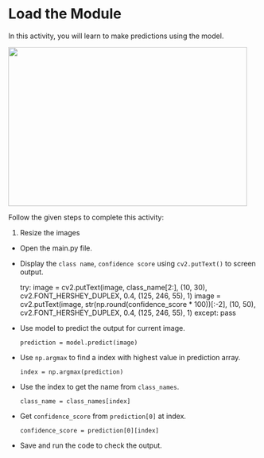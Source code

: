 Load the Module
================

In this activity, you will learn to make predictions using the model.

<img src= "https://s3.amazonaws.com/media-p.slid.es/uploads/1525749/images/10563421/explore-color.gif" width = "480" height = "320">

Follow the given steps to complete this activity:

1. Resize the images

* Open the main.py file.    

*  Display the `class name`, `confidence score` using  `cv2.putText()` to screen output.

    try:
        image = cv2.putText(image, class_name[2:], (10, 30), cv2.FONT_HERSHEY_DUPLEX, 0.4, (125, 246, 55), 1)
        image = cv2.putText(image, str(np.round(confidence_score * 100))[:-2], (10, 50), cv2.FONT_HERSHEY_DUPLEX, 0.4, (125, 246, 55), 1)
    except:
        pass
        

* Use model to predict the output for current image.

    `prediction = model.predict(image)`

* Use `np.argmax` to find a index with highest value in prediction array.

    `index = np.argmax(prediction)`

* Use the index to get the name from `class_names`.

    `class_name = class_names[index]`

* Get `confidence_score` from `prediction[0]` at index.

    `confidence_score = prediction[0][index]`


* Save and run the code to check the output.

